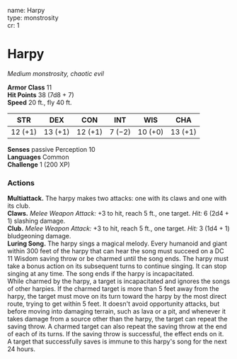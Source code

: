 name: Harpy    
type: monstrosity    
cr: 1

# Harpy 
_Medium monstrosity, chaotic evil_

**Armor Class** 11    
**Hit Points** 38 (7d8 + 7)    
**Speed** 20 ft., fly 40 ft.

| STR     | DEX     | CON     | INT     | WIS     | CHA     |
|---------|---------|---------|---------|---------|---------|
| 12 (+1) | 13 (+1) | 12 (+1) | 7 (−2)  | 10 (+0) | 13 (+1) |

**Senses** passive Perception 10    
**Languages** Common    
**Challenge** 1 (200 XP)

### Actions 
**Multiattack.** The harpy makes two attacks: one with its claws and one with its club.    
**Claws.** _Melee Weapon Attack:_ +3 to hit, reach 5 ft., one target. _Hit:_ 6 (2d4 + 1) slashing damage.    
**Club.** _Melee Weapon Attack:_ +3 to hit, reach 5 ft., one target. _Hit:_ 3 (1d4 + 1) bludgeoning damage.    
**Luring Song.** The harpy sings a magical melody. Every humanoid and giant within 300 feet of the harpy that can hear the song must succeed on a DC 11 Wisdom saving throw or be charmed until the song ends. The harpy must take a bonus action on its subsequent turns to continue singing. It can stop singing at any time. The song ends if the harpy is incapacitated.    
While charmed by the harpy, a target is incapacitated and ignores the songs of other harpies. If the charmed target is more than 5 feet away from the harpy, the target must move on its turn toward the harpy by the most direct route, trying to get within 5 feet. It doesn't avoid opportunity attacks, but before moving into damaging terrain, such as lava or a pit, and whenever it takes damage from a source other than the harpy, the target can repeat the saving throw. A charmed target can also repeat the saving throw at the end of each of its turns. If the saving throw is successful, the effect ends on it.    
A target that successfully saves is immune to this harpy's song for the next 24 hours.    